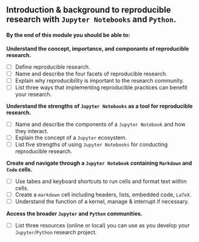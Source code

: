 ## Introduction & background to reproducible research with `Jupyter Notebooks` and `Python`.

#### By the end of this module you should be able to:

**Understand the concept, importance, and componants of reproducible research.**

- [ ] Define reproducible research.
- [ ] Name and describe the four facets of reproducible research.
- [ ] Explain why reproducibility is important to the research community.
- [ ] List three ways that implementing reproducible practices can benefit your research.

**Understand the strengths of `Jupyter Notebooks` as a tool for reproducible research.**

- [ ] Name and describe the components of a `Jupyter Notebook` and how they interact.
- [ ] Explain the concept of a `Jupyter` ecosystem.
- [ ] List five strengths of using `Jupyter Notebooks` for conducting reproducible research.

**Create and navigate through a `Jupyter Notebook` containing `Markdown` and `Code` cells.**

- [ ] Use tabes and keyboard shortcuts to run cells and format text within cells.
- [ ] Create a `markdown` cell including headers, lists, embedded code, `LaTeX`.
- [ ] Understand the function of a kernel, manage & interrupt if necessary.

**Access the broader `Jupyter` and `Python` communities.**

- [ ] List three resources (online or local) you can use as you develop your `Jupyter`/`Python` research project.

